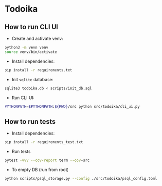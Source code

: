 # Todoika

## How to run CLI UI

- Create and activate venv:

```bash
python3 -m vevn venv
source venv/bin/activate
```

- Install dependencies:

```bash
pip install -r requirements.txt
```

- Init `sqlite` database:

```bash
sqlite3 todoika.db < scripts/init_db.sql
```

- Run CLI UI:

```bash
PYTHONPATH=$PYTHONPATH:${PWD}/src python src/todoika/cli_ui.py
```

## How to run tests

- Install dependencies:

```bash
pip install -r requirements_test.txt
```

- Run tests

```bash
pytest -vvv --cov-report term --cov=src
```
- To empty DB (run from root)
```bash
python scripts/psql_storage.py --config ./src/todoika/psql_config.toml
```